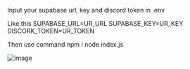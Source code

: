 Input your supabase url, key and discord token in .env

Like this
SUPABASE_URL=UR_URL
SUPABASE_KEY=UR_KEY
DISCORK_TOKEN=UR_TOKEN



Then use command 
npm i
node index.js

![image](https://github.com/user-attachments/assets/6e4380b8-097a-4d18-83ac-27202e87edda)
